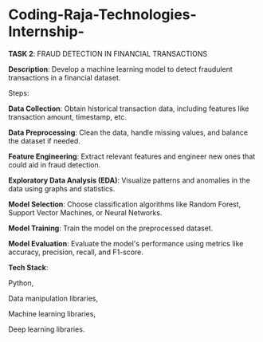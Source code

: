 # Coding-Raja-Technologies-Internship-

**TASK 2**:
 FRAUD DETECTION IN FINANCIAL TRANSACTIONS


**Description**:
Develop a machine learning model to detect fraudulent transactions in a financial dataset.

Steps:

**Data Collection**:
Obtain historical transaction data, including features like transaction amount, timestamp, etc.

**Data Preprocessing**:
Clean the data, handle missing values, and balance the dataset if needed.

**Feature Engineering**:
Extract relevant features and engineer new ones that could aid in fraud detection.

**Exploratory Data Analysis (EDA)**:
Visualize patterns and anomalies in the data using graphs and statistics.

**Model Selection**:
Choose classification algorithms like Random Forest, Support Vector Machines, or Neural Networks.

**Model Training**:
Train the model on the preprocessed dataset.

**Model Evaluation**:
Evaluate the model's performance using metrics like accuracy, precision, recall, and F1-score.

**Tech Stack**:

Python,

Data manipulation libraries,

Machine learning libraries,

Deep learning libraries.
